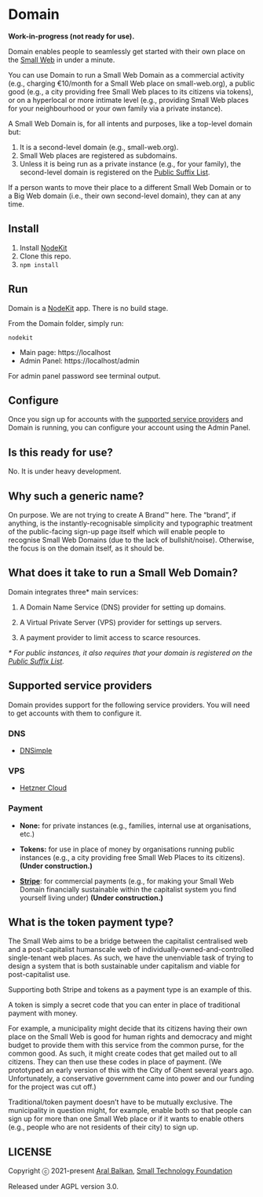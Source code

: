 # Domain

__Work-in-progress (not ready for use).__

Domain enables people to seamlessly get started with their own place on the [Small Web](https://small-tech.org/research-and-development) in under a minute.

You can use Domain to run a Small Web Domain as a commercial activity (e.g., charging €10/month for a Small Web place on small-web.org), a public good (e.g., a city providing free Small Web places to its citizens via tokens), or on a hyperlocal or more intimate level (e.g., providing Small Web places for your neighbourhood or your own family via a private instance).

A Small Web Domain is, for all intents and purposes, like a top-level domain but:

  1. It is a second-level domain (e.g., small-web.org).
  2. Small Web places are registered as subdomains.
  3. Unless it is being run as a private instance (e.g., for your family), the second-level domain is registered on the [Public Suffix List](https://publicsuffix.org/).

If a person wants to move their place to a different Small Web Domain or to a Big Web domain (i.e., their own second-level domain), they can at any time.

## Install

1. Install [NodeKit](https://github.com/small-tech/nodekit)
2. Clone this repo.
3. `npm install`

## Run

Domain is a [NodeKit](https://github.com/small-tech/nodekit) app. There is no build stage.

From the Domain folder, simply run:

```shell
nodekit
```

  - Main page: https://localhost
  - Admin Panel: https://localhost/admin

For admin panel password see terminal output.

## Configure

Once you sign up for accounts with the [supported service providers](#supported-service-providers) and Domain is running, you can configure your account using the Admin Panel.

## Is this ready for use?

No. It is under heavy development.

## Why such a generic name?

On purpose. We are not trying to create A Brand™ here. The “brand”, if anything, is the instantly-recognisable simplicity and typographic treatment of the public-facing sign-up page itself which will enable people to recognise Small Web Domains (due to the lack of bullshit/noise). Otherwise, the focus is on the domain itself, as it should be.

## What does it take to run a Small Web Domain?

Domain integrates three* main services:

1. A Domain Name Service (DNS) provider for setting up domains.

2. A Virtual Private Server (VPS) provider for settings up servers.

3. A payment provider to limit access to scarce resources.

_\* For public instances, it also requires that your domain is registered on the [Public Suffix List](https://publicsuffix.org/)._

## Supported service providers

Domain provides support for the following service providers. You will need to get accounts with them to configure it.

### DNS

  - [DNSimple](https://dnsimple.com)

### VPS

  - [Hetzner Cloud](https://www.hetzner.com/cloud)

### Payment

  - __None:__ for private instances (e.g., families, internal use at organisations, etc.)

  - __Tokens:__ for use in place of money by organisations running public instances (e.g., a city providing free Small Web Places to its citizens). __(Under construction.)__

  - __[Stripe](https://stripe.com)__: for commercial payments (e.g., for making your Small Web Domain financially sustainable within the capitalist system you find yourself living under) __(Under construction.)__

## What is the token payment type?

The Small Web aims to be a bridge between the capitalist centralised web and a post-capitalist humanscale web of individually-owned-and-controlled single-tenant web places. As such, we have the unenviable task of trying to design a system that is both sustainable under capitalism and viable for post-capitalist use.

Supporting both Stripe and tokens as a payment type is an example of this.

A token is simply a secret code that you can enter in place of traditional payment with money.

For example, a municipality might decide that its citizens having their own place on the Small Web is good for human rights and democracy and might budget to provide them with this service from the common purse, for the common good. As such, it might create codes that get mailed out to all citizens. They can then use these codes in place of payment. (We prototyped an early version of this with the City of Ghent several years ago. Unfortunately, a conservative government came into power and our funding for the project was cut off.)

Traditional/token payment doesn’t have to be mutually exclusive. The municipality in question might, for example, enable both so that people can sign up for more than one Small Web place or if it wants to enable others (e.g., people who are not residents of their city) to sign up.

## LICENSE

Copyright ⓒ 2021-present [Aral Balkan](https://ar.al), [Small Technology Foundation](https://small-tech.org)

Released under AGPL version 3.0.

